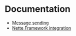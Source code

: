 Documentation
=============

* [Message sending](message-sending.md)
* [Nette Framework integration](nette-integration.md)
